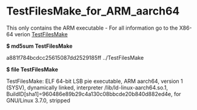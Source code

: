 # TestFilesMake_for_ARM_aarch64
This only contains the ARM executable - For all information go to the X86-64 verion [TestFilesMake](https://github.com/Jim-JMCD/TestFilesMake)

__$ md5sum TestFilesMake__

a881f784bcdcc25615087dd2529185ff  ../TestFilesMake

__$ file TestFilesMake__

TestFilesMake: ELF 64-bit LSB pie executable, ARM aarch64, version 1 (SYSV), dynamically linked, interpreter /lib/ld-linux-aarch64.so.1, BuildID[sha1]=960486e89b29c4a130c08bbcde20b840d882ed4e, for GNU/Linux 3.7.0, stripped

